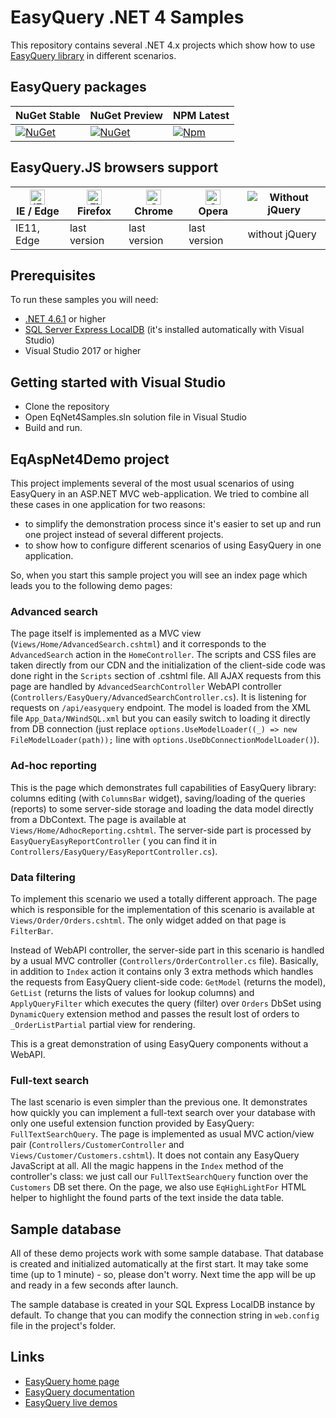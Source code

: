 # EasyQuery .NET 4 Samples


This repository contains several .NET 4.x projects which show how to use [EasyQuery library](https://korzh.com/easyquery) in different scenarios.

## EasyQuery packages

|NuGet Stable|NuGet Preview|NPM Latest|
|---|---|---|
|[![NuGet](https://img.shields.io/nuget/v/Korzh.EasyQuery.AspNet4)](https://www.nuget.org/packages/Korzh.EasyQuery.AspNet4)|[![NuGet](https://img.shields.io/nuget/vpre/Korzh.EasyQuery.AspNet4)](https://www.nuget.org/packages/Korzh.EasyQuery.AspNet4)|[![Npm](https://img.shields.io/npm/v/@easyquery/ui/latest)](https://www.npmjs.com/package/@easyquery/ui)|

## EasyQuery.JS browsers support

| [<img src="https://raw.githubusercontent.com/alrra/browser-logos/master/src/edge/edge_48x48.png" alt="IE / Edge" width="24px" height="24px" />](http://godban.github.io/browsers-support-badges/)</br>IE / Edge | [<img src="https://raw.githubusercontent.com/alrra/browser-logos/master/src/firefox/firefox_48x48.png" alt="Firefox" width="24px" height="24px" />](http://godban.github.io/browsers-support-badges/)</br>Firefox | [<img src="https://raw.githubusercontent.com/alrra/browser-logos/master/src/chrome/chrome_48x48.png" alt="Chrome" width="24px" height="24px" />](http://godban.github.io/browsers-support-badges/)</br>Chrome | [<img src="https://raw.githubusercontent.com/alrra/browser-logos/master/src/opera/opera_48x48.png" alt="Opera" width="24px" height="24px" />](http://godban.github.io/browsers-support-badges/)</br>Opera | ![Without jQuery](https://i.ibb.co/ZKSGMjt/no-jquery-logo.jpg)
| --------- | --------- | --------- | --------- | --------- |
| IE11, Edge| last version| last version| last version | without jQuery |

## Prerequisites

To run these samples you will need:

* [.NET 4.6.1](https://dotnet.microsoft.com/download/dotnet-framework/net48) or higher
* [SQL Server Express LocalDB](https://www.microsoft.com/en-us/sql-server/sql-server-editions-express) (it's installed automatically with Visual Studio)
* Visual Studio 2017 or higher

## Getting started with Visual Studio

* Clone the repository
* Open EqNet4Samples.sln solution file in Visual Studio
* Build and run.

## EqAspNet4Demo project

This project implements several of the most usual scenarios of using EasyQuery in an ASP.NET MVC web-application. We tried to combine all these cases in one application for two reasons:

* to simplify the demonstration process since it's easier to set up and run one project instead of several different projects.
* to show how to configure different scenarios of using EasyQuery in one application.

So, when you start this sample project you will see an index page which leads you to the following demo pages:

### Advanced search

The page itself is implemented as a MVC view (`Views/Home/AdvancedSearch.cshtml`) and it corresponds to the `AdvancedSearch` action in the `HomeController`. The scripts and CSS files are taken directly from our CDN and the initialization of the client-side code was done right in the `Scripts` section of .cshtml file.
All AJAX requests from this page are handled by `AdvancedSearchController` WebAPI controller (`Controllers/EasyQuery/AdvancedSearchController.cs`). It is listening for requests on `/api/easyquery` endpoint. The model is loaded from the XML file `App_Data/NWindSQL.xml` but you can easily switch to loading it directly from DB connection (just replace `options.UseModelLoader((_) => new FileModelLoader(path));` line with `options.UseDbConnectionModelLoader()`).

### Ad-hoc reporting

This is the page which demonstrates full capabilities of EasyQuery library: columns editing (with `ColumnsBar` widget), saving/loading of the queries (reports) to some server-side storage and loading the data model directly from a DbContext.
The page is available at `Views/Home/AdhocReporting.cshtml`. The server-side part is processed by `EasyQueryEasyReportController` ( you can find it in `Controllers/EasyQuery/EasyReportController.cs`).

### Data filtering

To implement this scenario we used a totally different approach. The page which is responsible for the implementation of this scenario is available at `Views/Order/Orders.cshtml`. The only widget added on that page is `FilterBar`.

Instead of WebAPI controller, the server-side part in this scenario is handled by a usual MVC controller (`Controllers/OrderController.cs` file). Basically, in addition to `Index` action it contains only 3 extra methods which handles the requests from EasyQuery client-side code: `GetModel` (returns the model), `GetList` (returns the lists of values for lookup columns) and `ApplyQueryFilter` which executes the query (filter) over `Orders` DbSet using `DynamicQuery` extension method and passes the result lost of orders to `_OrderListPartial` partial view for rendering.

This is a great demonstration of using EasyQuery components without a WebAPI.

### Full-text search

The last scenario is even simpler than the previous one. It demonstrates how quickly you can implement a full-text search over your database with only one useful extension function provided by EasyQuery: `FullTextSearchQuery`.
The page is implemented as usual MVC action/view pair (`Controllers/CustomerController` and `Views/Customer/Customers.cshtml`). It does not contain any EasyQuery JavaScript at all. All the magic happens in the `Index` method of the controller's class: we just call our `FullTextSearchQuery` function over the `Customers` DB set there.
On the page, we also use `EqHighLightFor` HTML helper to highlight the found parts of the text inside the data table.

## Sample database

All of these demo projects work with some sample database. That database is created and initialized automatically at the first start. It may take some time (up to 1 minute) - so, please don't worry. Next time the app will be up and ready in a few seconds after launch.

The sample database is created in your SQL Express LocalDB instance by default. To change that you can modify the connection string in `web.config` file in the project's folder.

## Links

* [EasyQuery home page](https://korzh.com/easyquery)
* [EasyQuery documentation](https://korzh.com/easyquery/docs)
* [EasyQuery live demos](https://korzh.com/demo/easyquery-asp-net-core-razor)

